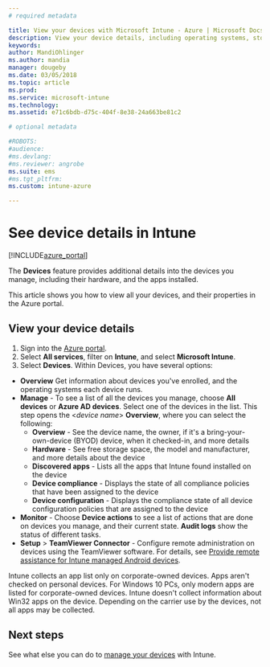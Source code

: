 ```yaml
---
# required metadata

title: View your devices with Microsoft Intune - Azure | Microsoft Docs
description: View your device details, including operating systems, storage space, manufacture and model, and more. Get a list of installed apps, check compliance policies, set up TeamViewer, and more with Microsoft Intune in Azure. Similar to viewing inventory of the devices your manage.
keywords:
author: MandiOhlinger
ms.author: mandia
manager: dougeby
ms.date: 03/05/2018
ms.topic: article
ms.prod:
ms.service: microsoft-intune
ms.technology:
ms.assetid: e71c6bdb-d75c-404f-8e38-24a663be81c2

# optional metadata

#ROBOTS:
#audience:
#ms.devlang:
#ms.reviewer: angrobe
ms.suite: ems
#ms.tgt_pltfrm:
ms.custom: intune-azure

---
```


# See device details in Intune

[!INCLUDE[azure_portal](./includes/azure_portal.md)]

The **Devices** feature provides additional details into the devices you manage, including their hardware, and the apps installed. 

This article shows you how to view all your devices, and their properties in the Azure portal.

## View your device details

1. Sign into the [Azure portal](https://portal.azure.com).
2. Select **All services**, filter on **Intune**, and select **Microsoft Intune**.
3. Select **Devices**. Within Devices, you have several options:

  - **Overview** Get information about devices you've enrolled, and the operating systems each device runs.
  - **Manage** - To see a list of all the devices you manage, choose **All devices** or **Azure AD devices**.
    Select one of the devices in the list. This step opens the <*device name*> **Overview**, where you can select the following:
    - **Overview**  - See the device name, the owner, if it's a bring-your-own-device (BYOD) device, when it checked-in, and more details
	- **Hardware** - See free storage space, the model and manufacturer, and more details about the device
	- **Discovered apps** - Lists all the apps that Intune found installed on the device
	- **Device compliance** - Displays the state of all compliance policies that have been assigned to the device
	- **Device configuration** - Displays the compliance state of all device configuration policies that are assigned to the device
- **Monitor** - Choose **Device actions** to see a list of actions that are done on devices you manage, and their current state. **Audit logs** show the status of different tasks.
- **Setup** > **TeamViewer Connector** - Configure remote administration on devices using the TeamViewer software. For details, see [Provide remote assistance for Intune managed Android devices](device-profile-android-teamviewer.md).

Intune collects an app list only on corporate-owned devices. Apps aren't checked on personal devices. For Windows 10 PCs, only modern apps are listed for corporate-owned devices. Intune doesn't collect information about Win32 apps on the device. Depending on the carrier use by the devices, not all apps may be collected.

## Next steps
See what else you can do to [manage your devices](device-management.md) with Intune.
